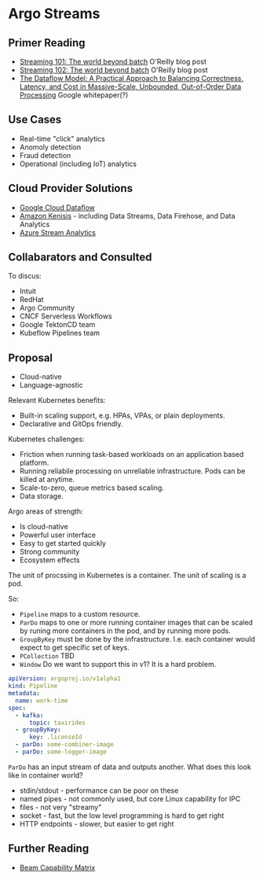 # Argo Streams

## Primer Reading

* [Streaming 101: The world beyond batch](https://www.oreilly.com/radar/the-world-beyond-batch-streaming-101) O'Reilly blog post
* [Streaming 102: The world beyond batch](https://www.oreilly.com/radar/the-world-beyond-batch-streaming-102) O'Reilly blog post
* [The Dataflow Model: A Practical Approach to Balancing Correctness, Latency, and Cost in Massive-Scale, Unbounded, Out-of-Order Data Processing](http://www.vldb.org/pvldb/vol8/p1792-Akidau.pdf) Google whitepaper(?)

## Use Cases

* Real-time "click" analytics
* Anomoly detection
* Fraud detection
* Operational (including IoT) analytics

## Cloud Provider Solutions

*  [Google Cloud Dataflow](https://cloud.google.com/dataflow)
*  [Amazon Kenisis](https://aws.amazon.com/kinesis/) - including Data Streams, Data Firehose, and Data Analytics
*  [Azure Stream Analytics](https://azure.microsoft.com/en-us/services/stream-analytics/)

## Collabarators and Consulted

To discus:

* Intuit
* RedHat
* Argo Community
* CNCF Serverless Workflows
* Google TektonCD team
* Kubeflow Pipelines team

## Proposal

* Cloud-native
* Language-agnostic

Relevant Kubernetes benefits:

* Built-in scaling support, e.g. HPAs, VPAs, or plain deployments.
* Declarative and GitOps friendly.

Kubernetes challenges:

* Friction when running task-based workloads on an application based platform.
* Running reliabile processing on unreliable infrastructure. Pods can be killed at anytime.
* Scale-to-zero, queue metrics based scaling.
* Data storage.

Argo areas of strength:

* Is cloud-native
* Powerful user interface
* Easy to get started quickly
* Strong community
* Ecosystem effects

The unit of procssing in Kubernetes is a container. The unit of scaling is a pod.

So:

* `Pipeline` maps to a custom resource.
* `ParDo` maps to one or more running container images that can be scaled by runing more containers in the pod, and by running more pods.
* `GroupByKey` must be done by the infrastructure. I.e. each container would expect to get specific set of keys.
* `PCollection` TBD
* `Window` Do we want to support this in v1? It is a hard problem.


```yaml
apiVersion: argoproj.io/v1alpha1
kind: Pipeline
metadata:
  name: work-time
spec:
  - kafka:
      topic: taxirides
  - groupByKey:
      key: .licenseId
  - parDo: some-combiner-image
  - parDo: some-logger-image
```

`ParDo` has an input stream of data and outputs another. What does this look like in container world? 

* stdin/stdout - performance can be poor on these
* named pipes - not commonly used, but core Linux capability for IPC
* files - not very "streamy"
* socket - fast, but the low level programming is hard to get right
* HTTP endpoints - slower, but easier to get right

## Further Reading

* [Beam Capability Matrix
](https://beam.apache.org/documentation/runners/capability-matrix/)
